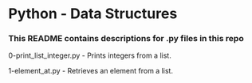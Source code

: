# Python - Data Structures
### This README contains descriptions for .py files in this repo

0-print_list_integer.py - Prints integers from a list.

1-element_at.py - Retrieves an element from a list.
